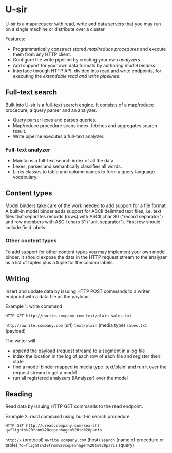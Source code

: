 # U-sir

U-sir is a map/reducer with read, write and data servers that you may run on a single machine or distribute over a cluster.

Features:

- Programmatically construct stored _map/reduce procedures_ and execute them from any HTTP client. 
- Configure the write pipeline by creating your own _analyzers_.
- Add support for your own data formats by authoring _model binders_. 
- Interface through HTTP API, divided into read and write endpoints, for executing the _extendable read and write pipelines_. 

## Full-text search

Built into U-sir is a full-text search engine. It consists of a map/reduce procedure, a query parser and an analyzer.

- Query parser lexes and parses queries.
- Map/reduce procedure scans index, fetches and aggregates search result.
- Write pipeline executes a full-text analyzer.

### Full-text analyzer

- Maintains a full-text search index of all the data
- Lexes, parses and semantically classifies all words.
- Links classes to table and column names to form a query language vocabulary.

## Content types

Model binders take care of the work needed to add support for a file format. A built-in model binder adds support for ASCII delimited text files, i.e. text files that separates records (rows) with ASCII char 30 ("record separator") and row members with ASCII chars 31 ("unit separator"). First row should include field labels.

### Other content types

To add support for other content types you may implement your own model binder. It should expose the data in the HTTP request stream to the analyzer as a list of tuples plus a tuple for the column labels. 

## Writing

Insert and update data by issuing HTTP POST commands to a writer endpoint with a data file as the payload.

Example 1: write command

	HTTP GET http://uwrite.company.com text/plain sales.txt

`http://uwrite.company.com` (url)
`text/plain` (media type)
`sales.txt` (payload)

The writer will

- append the payload (request stream) to a segment in a log file
- index the location in the log of each row of each file and register their state
- find a model binder mapped to media type 'text/plain' and run it over the request stream to get a model
- run all registered analyzers (IAnalyzer) over the model

## Reading

Read data by issuing HTTP GET commands to the read endpoint.

Example 2: read command using built-in search procedure

	HTTP GET http://uread.company.com/search?q=flights%20from%20copenhagen%20to%20paris

`http://` (protocol)
`uwrite.company.com` (host)
`search` (name of procedure or table)
`?q=flights%20from%20copenhagen%20to%20paris` (query)
